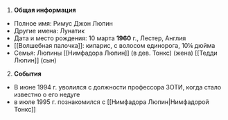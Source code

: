 1. **Общая информация**
 - Полное имя: Римус Джон Люпин
 - Другие имена: Лунатик
 - Дата и место рождения: 10 марта **1960** г., Лестер, Англия
 - [[Волшебная палочка]]: кипарис, с волосом единорога, 10¼ дюйма
 - Семья: Люпины
	[[Нимфадора Люпин]] (в дев. Тонкс) (жена)
	[[Тедди Люпин]] (сын)

2. **События**
 - В июне 1994 г. уволился с должности профессора ЗОТИ, когда стало известно о его недуге
 - в июле 1995 г. познакомился с [[Нимфадора Люпин|Нимфадорой Тонкс]]